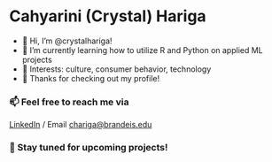 # Cahyarini (Crystal) Hariga

- 👋 Hi, I’m @crystalhariga!
- 🌱 I’m currently learning how to utilize R and Python on applied ML projects
- 👀 Interests: culture, consumer behavior, technology
- 💞️ Thanks for checking out my profile!

### 📫 Feel free to reach me via
[LinkedIn](https://www.linkedin.com/in/cahyarini-hariga/) / Email chariga@brandeis.edu

### :bell: Stay tuned for upcoming projects!

<!---
crystalhariga/crystalhariga is a ✨ special ✨ repository because its `README.md` (this file) appears on your GitHub profile.
You can click the Preview link to take a look at your changes.
--->
